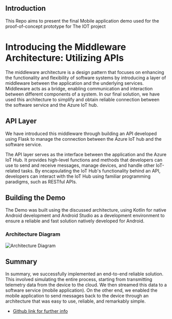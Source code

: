 ## Introduction 
This Repo aims to present the final Mobile application demo used for the proof-of-concept prototype for The IOT project
# Introducing the Middleware Architecture: Utilizing APIs

The middleware architecture is a design pattern that focuses on enhancing the functionality and flexibility of software systems by introducing a layer of middleware between the application and the underlying services. Middleware acts as a bridge, enabling communication and interaction between different components of a system. In our final solution, we have used this architecture to simplify and obtain reliable connection between the software service and the Azure IoT hub.

## API Layer

We have introduced this middleware through building an API developed using Flask to manage the connection between the Azure IoT hub and the software service.

The API layer serves as the interface between the application and the Azure IoT Hub. It provides high-level functions and methods that developers can use to send and receive messages, manage devices, and handle other IoT-related tasks. By encapsulating the IoT Hub's functionality behind an API, developers can interact with the IoT Hub using familiar programming paradigms, such as RESTful APIs.

## Building the Demo

The Demo was built using the discussed architecture, using Kotlin for native Android development and Android Studio as a development environment to ensure a reliable and fast solution natively developed for Android.

### Architecture Diagram

![Architecture Diagram](app_arch.png)

## Summary

In summary, we successfully implemented an end-to-end reliable solution. This involved simulating the entire process, starting from transmitting telemetry data from the device to the cloud. We then streamed this data to a software service (mobile application). On the other end, we enabled the mobile application to send messages back to the device through an architecture that was easy to use, reliable, and remarkably simple.

- [Github link for further info](https://github.com/python-arch)
